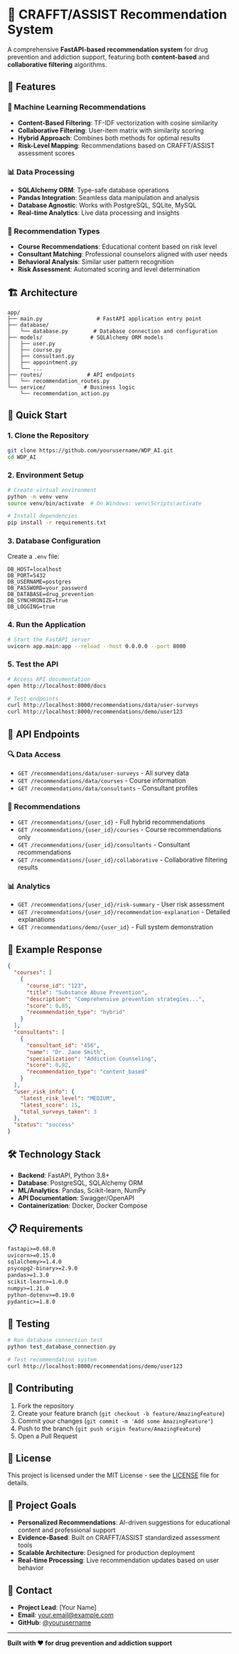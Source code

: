 # 🎯 CRAFFT/ASSIST Recommendation System

A comprehensive **FastAPI-based recommendation system** for drug prevention and addiction support, featuring both **content-based** and **collaborative filtering** algorithms.

## 🌟 Features

### 🧠 Machine Learning Recommendations
- **Content-Based Filtering**: TF-IDF vectorization with cosine similarity
- **Collaborative Filtering**: User-item matrix with similarity scoring
- **Hybrid Approach**: Combines both methods for optimal results
- **Risk-Level Mapping**: Recommendations based on CRAFFT/ASSIST assessment scores

### 📊 Data Processing
- **SQLAlchemy ORM**: Type-safe database operations
- **Pandas Integration**: Seamless data manipulation and analysis
- **Database Agnostic**: Works with PostgreSQL, SQLite, MySQL
- **Real-time Analytics**: Live data processing and insights

### 🔄 Recommendation Types
- **Course Recommendations**: Educational content based on risk level
- **Consultant Matching**: Professional counselors aligned with user needs
- **Behavioral Analysis**: Similar user pattern recognition
- **Risk Assessment**: Automated scoring and level determination

## 🏗️ Architecture

```
app/
├── main.py                 # FastAPI application entry point
├── database/
│   └── database.py        # Database connection and configuration
├── models/               # SQLAlchemy ORM models
│   ├── user.py
│   ├── course.py
│   ├── consultant.py
│   ├── appointment.py
│   └── ...
├── routes/              # API endpoints
│   └── recommendation_routes.py
└── service/            # Business logic
    └── recommendation_action.py
```

## 🚀 Quick Start

### 1. Clone the Repository
```bash
git clone https://github.com/yourusername/WDP_AI.git
cd WDP_AI
```

### 2. Environment Setup
```bash
# Create virtual environment
python -m venv venv
source venv/bin/activate  # On Windows: venv\Scripts\activate

# Install dependencies
pip install -r requirements.txt
```

### 3. Database Configuration
Create a `.env` file:
```env
DB_HOST=localhost
DB_PORT=5432
DB_USERNAME=postgres
DB_PASSWORD=your_password
DB_DATABASE=drug_prevention
DB_SYNCHRONIZE=true
DB_LOGGING=true
```

### 4. Run the Application
```bash
# Start the FastAPI server
uvicorn app.main:app --reload --host 0.0.0.0 --port 8000
```

### 5. Test the API
```bash
# Access API documentation
open http://localhost:8000/docs

# Test endpoints
curl http://localhost:8000/recommendations/data/user-surveys
curl http://localhost:8000/recommendations/demo/user123
```

## 📡 API Endpoints

### 🔍 Data Access
- `GET /recommendations/data/user-surveys` - All survey data
- `GET /recommendations/data/courses` - Course information
- `GET /recommendations/data/consultants` - Consultant profiles

### 🎯 Recommendations
- `GET /recommendations/{user_id}` - Full hybrid recommendations
- `GET /recommendations/{user_id}/courses` - Course recommendations only
- `GET /recommendations/{user_id}/consultants` - Consultant recommendations
- `GET /recommendations/{user_id}/collaborative` - Collaborative filtering results

### 📊 Analytics
- `GET /recommendations/{user_id}/risk-summary` - User risk assessment
- `GET /recommendations/{user_id}/recommendation-explanation` - Detailed explanations
- `GET /recommendations/demo/{user_id}` - Full system demonstration

## 🧪 Example Response

```json
{
  "courses": [
    {
      "course_id": "123",
      "title": "Substance Abuse Prevention",
      "description": "Comprehensive prevention strategies...",
      "score": 0.85,
      "recommendation_type": "hybrid"
    }
  ],
  "consultants": [
    {
      "consultant_id": "456",
      "name": "Dr. Jane Smith",
      "specialization": "Addiction Counseling",
      "score": 0.92,
      "recommendation_type": "content_based"
    }
  ],
  "user_risk_info": {
    "latest_risk_level": "MEDIUM",
    "latest_score": 15,
    "total_surveys_taken": 3
  },
  "status": "success"
}
```

## 🛠️ Technology Stack

- **Backend**: FastAPI, Python 3.8+
- **Database**: PostgreSQL, SQLAlchemy ORM
- **ML/Analytics**: Pandas, Scikit-learn, NumPy
- **API Documentation**: Swagger/OpenAPI
- **Containerization**: Docker, Docker Compose

## 📋 Requirements

```txt
fastapi>=0.68.0
uvicorn>=0.15.0
sqlalchemy>=1.4.0
psycopg2-binary>=2.9.0
pandas>=1.3.0
scikit-learn>=1.0.0
numpy>=1.21.0
python-dotenv>=0.19.0
pydantic>=1.8.0
```

## 🔬 Testing

```bash
# Run database connection test
python test_database_connection.py

# Test recommendation system
curl http://localhost:8000/recommendations/demo/user123
```

## 🤝 Contributing

1. Fork the repository
2. Create your feature branch (`git checkout -b feature/AmazingFeature`)
3. Commit your changes (`git commit -m 'Add some AmazingFeature'`)
4. Push to the branch (`git push origin feature/AmazingFeature`)
5. Open a Pull Request

## 📝 License

This project is licensed under the MIT License - see the [LICENSE](LICENSE) file for details.

## 🎯 Project Goals

- **Personalized Recommendations**: AI-driven suggestions for educational content and professional support
- **Evidence-Based**: Built on CRAFFT/ASSIST standardized assessment tools
- **Scalable Architecture**: Designed for production deployment
- **Real-time Processing**: Live recommendation updates based on user behavior

## 📧 Contact

- **Project Lead**: [Your Name]
- **Email**: your.email@example.com
- **GitHub**: [@yourusername](https://github.com/yourusername)

---

**Built with ❤️ for drug prevention and addiction support**
